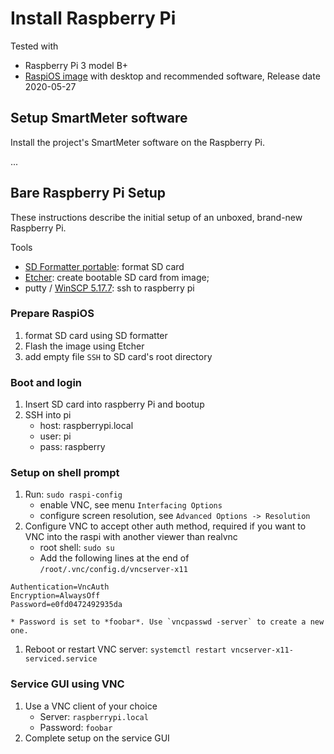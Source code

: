 # Install Raspberry Pi

Tested with

* Raspberry Pi 3 model B+
* [RaspiOS image](https://www.raspberrypi.org/downloads/raspberry-pi-os/) with desktop and recommended software, Release date 2020-05-27 

## Setup SmartMeter software

Install the project's SmartMeter software on the Raspberry Pi.

...


## Bare Raspberry Pi Setup 

These instructions describe the initial setup of an unboxed, brand-new Raspberry Pi. 

Tools

* [SD Formatter portable](https://sourceforge.net/projects/thumbapps/files/Utilities/SD%20Card%20Formatter/): format SD card
* [Etcher](https://github.com/balena-io/etcher/releases/download/v1.5.102/balenaEtcher-Portable-1.5.102.exe): create bootable SD card from image; 
* putty / [WinSCP 5.17.7](https://winscp.net/download/WinSCP-5.17.7-Portable.zip): ssh to raspberry pi


### Prepare RaspiOS

1. format SD card using SD formatter
1. Flash the image using Etcher
1. add empty file `SSH` to SD card's root directory

### Boot and login

1. Insert SD card into raspberry Pi and bootup
1. SSH into pi
    * host: raspberrypi.local
    * user: pi
    * pass: raspberry
    
### Setup on shell prompt 

1. Run: `sudo raspi-config`
    * enable VNC, see menu `Interfacing Options`
    * configure screen resolution, see `Advanced Options -> Resolution`
1. Configure VNC to accept other auth method, required if you want to VNC into the raspi with another viewer than realvnc 
    * root shell: `sudo su` 
    * Add the following lines at the end of `/root/.vnc/config.d/vncserver-x11`
```
Authentication=VncAuth
Encryption=AlwaysOff
Password=e0fd0472492935da
```
    * Password is set to *foobar*. Use `vncpasswd -server` to create a new one.
1. Reboot or restart VNC server: `systemctl restart vncserver-x11-serviced.service`     
    
### Service GUI using VNC

1. Use a VNC client of your choice
    * Server: `raspberrypi.local`
    * Password: `foobar`
1. Complete setup on the service GUI

